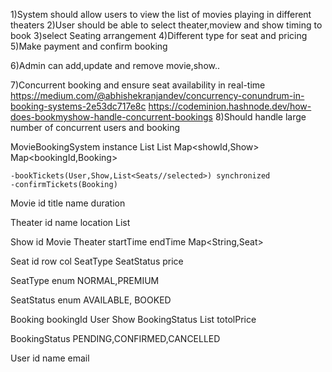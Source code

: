 1)System should allow users to view the list of movies playing in different theaters
2)User should be able to select theater,moview and show timing to book
3)select Seating arrangement
4)Different type for seat and pricing
5)Make payment and confirm booking

6)Admin can add,update and remove movie,show..

7)Concurrent booking and ensure seat availability in real-time
https://medium.com/@abhishekranjandev/concurrency-conundrum-in-booking-systems-2e53dc717e8c
https://codeminion.hashnode.dev/how-does-bookmyshow-handle-concurrent-bookings
8)Should handle large number of concurrent users and booking


MovieBookingSystem
    instance
    List<Movie>
    List<Theater>
    Map<showId,Show>
    Map<bookingId,Booking>

    -bookTickets(User,Show,List<Seats//selected>) synchronized
    -confirmTickets(Booking)

Movie
    id
    title
    name
    duration

Theater
    id
    name
    location
    List<Show>

Show
    id
    Movie
    Theater
    startTime
    endTime
    Map<String,Seat>

Seat
    id
    row
    col
    SeatType
    SeatStatus
    price

SeatType enum NORMAL,PREMIUM

SeatStatus enum AVAILABLE, BOOKED

Booking
    bookingId
    User
    Show
    BookingStatus
    List<Seats>
    totolPrice

BookingStatus PENDING,CONFIRMED,CANCELLED

User
    id
    name
    email
